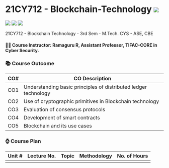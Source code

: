 # 21CY712 - Blockchain-Technology ![](https://img.shields.io/badge/-Live-brightgreen)
![](https://img.shields.io/badge/Batch-21CYS-lightgreen) ![](https://img.shields.io/badge/PG-blue) ![](https://img.shields.io/badge/Subject-Blockchain-blue)

21CY712  - Blockchain Technology - 3rd Sem - M.Tech. CYS - ASE, CBE

#### :teacher: Course Instructor:  Ramaguru R, Assistant Professor, TIFAC-CORE in Cyber Security.

### :books: Course Outcome

| CO#  | CO Description |
|------|----------------|
| CO1 | Understanding basic principles of distributed ledger technology |
| CO2 | Use of cryptographic primitives in Blockchain technology |
| CO3 | Evaluation of consensus protocols |
| CO4 | Development of smart contracts |
| CO5 | Blockchain and its use cases | 

### :watch: Course Plan 

| Unit # | Lecture No. | Topic | Methodology | No. of Hours |
|:------:|:-----------:|-------|-------------|:------------:|
| | | | | |

